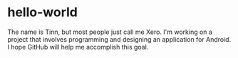 # hello-world

The name is Tinn, but most people just call me Xero.
I'm working on a project that involves programming and designing an application for Android.
I hope GitHub will help me accomplish this goal.
